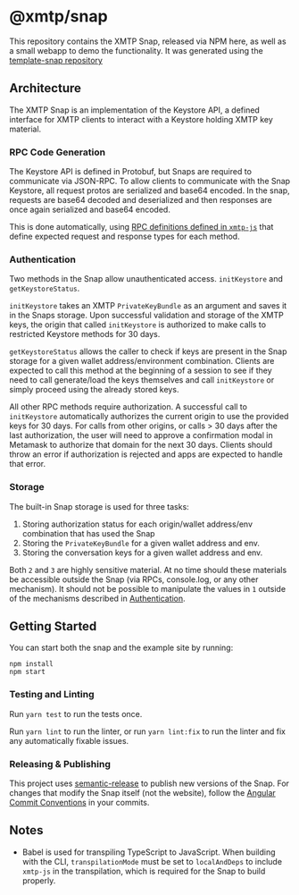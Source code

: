 # @xmtp/snap

This repository contains the XMTP Snap, released via NPM here, as well as a small webapp to demo the functionality. It was generated using the [template-snap repository](https://github.com/MetaMask/template-snap-monorepo/generate)

## Architecture

The XMTP Snap is an implementation of the Keystore API, a defined interface for XMTP clients to interact with a Keystore holding XMTP key material.

### RPC Code Generation

The Keystore API is defined in Protobuf, but Snaps are required to communicate via JSON-RPC. To allow clients to communicate with the Snap Keystore, all request protos are serialized and base64 encoded. In the snap, requests are base64 decoded and deserialized and then responses are once again serialized and base64 encoded.

This is done automatically, using [RPC definitions defined in `xmtp-js`](https://github.com/xmtp/xmtp-js/blob/snap/src/keystore/rpcDefinitions.ts) that define expected request and response types for each method.

### Authentication

Two methods in the Snap allow unauthenticated access. `initKeystore` and `getKeystoreStatus`.

`initKeystore` takes an XMTP `PrivateKeyBundle` as an argument and saves it in the Snaps storage. Upon successful validation and storage of the XMTP keys, the origin that called `initKeystore` is authorized to make calls to restricted Keystore methods for 30 days.

`getKeystoreStatus` allows the caller to check if keys are present in the Snap storage for a given wallet address/environment combination. Clients are expected to call this method at the beginning of a session to see if they need to call generate/load the keys themselves and call `initKeystore` or simply proceed using the already stored keys.

All other RPC methods require authorization. A successful call to `initKeystore` automatically authorizes the current origin to use the provided keys for 30 days. For calls from other origins, or calls > 30 days after the last authorization, the user will need to approve a confirmation modal in Metamask to authorize that domain for the next 30 days. Clients should throw an error if authorization is rejected and apps are expected to handle that error.

### Storage

The built-in Snap storage is used for three tasks:

1. Storing authorization status for each origin/wallet address/env combination that has used the Snap
2. Storing the `PrivateKeyBundle` for a given wallet address and env.
3. Storing the conversation keys for a given wallet address and env.

Both `2` and `3` are highly sensitive material. At no time should these materials be accessible outside the Snap (via RPCs, console.log, or any other mechanism). It should not be possible to manipulate the values in `1` outside of the mechanisms described in [Authentication](#authentication).

## Getting Started

You can start both the snap and the example site by running:

```shell
npm install
npm start
```

### Testing and Linting

Run `yarn test` to run the tests once.

Run `yarn lint` to run the linter, or run `yarn lint:fix` to run the linter and fix any automatically fixable issues.

### Releasing & Publishing

This project uses [semantic-release](https://semantic-release.gitbook.io/semantic-release/v/beta/) to publish new versions of the Snap. For changes that modify the Snap itself (not the website), follow the [Angular Commit Conventions](https://github.com/angular/angular/blob/main/CONTRIBUTING.md#-commit-message-format) in your commits.

## Notes

- Babel is used for transpiling TypeScript to JavaScript. When building with the CLI,
  `transpilationMode` must be set to `localAndDeps` to include `xmtp-js` in the transpilation, which is required for the Snap to build properly.
